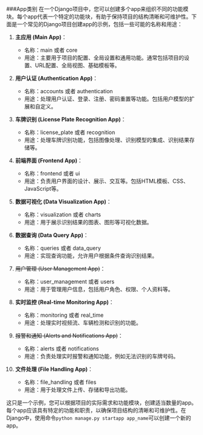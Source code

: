 ###App类别
在一个Django项目中，您可以创建多个app来组织不同的功能模块。每个app代表一个特定的功能块，有助于保持项目的结构清晰和可维护性。下面是一个常见的Django项目创建app的示例，包括一些可能的名称和用途：

1. **主应用 (Main App)**：
   - 名称：main 或者 core
   - 用途：主要用于项目的配置、全局设置和通用功能。通常包括项目的设置、URL配置、全局视图、基础模板等。

2. **用户认证 (Authentication App)**：
   - 名称：accounts 或者 authentication
   - 用途：处理用户认证、登录、注册、密码重置等功能。包括用户模型的扩展和自定义。

3. **车牌识别 (License Plate Recognition App)**：
   - 名称：license_plate 或者 recognition
   - 用途：处理车牌识别功能，包括图像处理、识别模型的集成、识别结果存储等。

4. **前端界面 (Frontend App)**：
   - 名称：frontend 或者 ui
   - 用途：负责用户界面的设计、展示、交互等。包括HTML模板、CSS、JavaScript等。

5. **数据可视化 (Data Visualization App)**：
   - 名称：visualization 或者 charts
   - 用途：用于展示识别结果的图表、图形等可视化数据。

6. **数据查询 (Data Query App)**：
   - 名称：queries 或者 data_query
   - 用途：实现查询功能，允许用户根据条件查询识别结果。

7. ~~用户管理 (User Management App)~~：
   - 名称：user_management 或者 users
   - 用途：用于管理用户信息，包括用户角色、权限、个人资料等。

8. **实时监控 (Real-time Monitoring App)**：
   - 名称：monitoring 或者 real_time
   - 用途：处理实时视频流、车辆检测和识别的功能。

9. ~~报警和通知 (Alerts and Notifications App)~~：
   - 名称：alerts 或者 notifications
   - 用途：负责处理实时报警和通知功能，例如无法识别的车牌号码。

10. **文件处理 (File Handling App)**：
    - 名称：file_handling 或者 files
    - 用途：用于处理文件上传、存储和导出功能。

这只是一个示例，您可以根据项目的实际需求和功能模块，创建适当数量的app。每个app应该具有特定的功能和职责，以确保项目结构的清晰和可维护性。在Django中，使用命令`python manage.py startapp app_name`可以创建一个新的app。